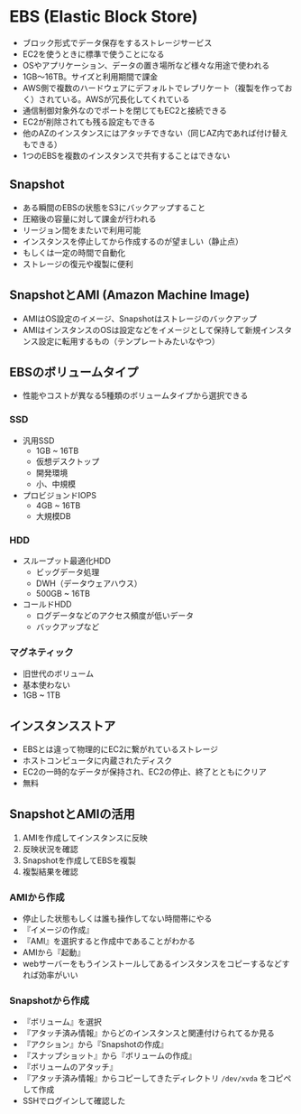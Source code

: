 # EBS (Elastic Block Store)

- ブロック形式でデータ保存をするストレージサービス
- EC2を使うときに標準で使うことになる
- OSやアプリケーション、データの置き場所など様々な用途で使われる
- 1GB〜16TB。サイズと利用期間で課金
- AWS側で複数のハードウェアにデフォルトでレプリケート（複製を作っておく）されている。AWSが冗長化してくれている
- 通信制御対象外なのでポートを閉じてもEC2と接続できる
- EC2が削除されても残る設定もできる
- 他のAZのインスタンスにはアタッチできない（同じAZ内であれば付け替えもできる）
- 1つのEBSを複数のインスタンスで共有することはできない

## Snapshot

- ある瞬間のEBSの状態をS3にバックアップすること
- 圧縮後の容量に対して課金が行われる
- リージョン間をまたいで利用可能
- インスタンスを停止してから作成するのが望ましい（静止点）
- もしくは一定の時間で自動化
- ストレージの復元や複製に便利

## SnapshotとAMI (Amazon Machine Image)

- AMIはOS設定のイメージ、Snapshotはストレージのバックアップ
- AMIはインスタンスのOSは設定などをイメージとして保持して新規インスタンス設定に転用するもの（テンプレートみたいなやつ）

## EBSのボリュームタイプ

- 性能やコストが異なる5種類のボリュームタイプから選択できる

### SSD

- 汎用SSD
  - 1GB ~ 16TB
  - 仮想デスクトップ
  - 開発環境
  - 小、中規模
- プロビジョンドIOPS
  - 4GB ~ 16TB
  - 大規模DB

### HDD

- スループット最適化HDD
  - ビッグデータ処理
  - DWH（データウェアハウス）
  - 500GB ~ 16TB
- コールドHDD
  - ログデータなどのアクセス頻度が低いデータ
  - バックアップなど

### マグネティック

- 旧世代のボリューム
- 基本使わない
- 1GB ~ 1TB

## インスタンスストア

- EBSとは違って物理的にEC2に繋がれているストレージ
- ホストコンピュータに内蔵されたディスク
- EC2の一時的なデータが保持され、EC2の停止、終了とともにクリア
- 無料

## SnapshotとAMIの活用

1. AMIを作成してインスタンスに反映
2. 反映状況を確認
3. Snapshotを作成してEBSを複製
4. 複製結果を確認

### AMIから作成

- 停止した状態もしくは誰も操作してない時間帯にやる
- 『イメージの作成』
- 『AMI』を選択すると作成中であることがわかる
- AMIから『起動』
- webサーバーをもうインストールしてあるインスタンスをコピーするなどすれば効率がいい

### Snapshotから作成

- 『ボリューム』を選択
- 『アタッチ済み情報』からどのインスタンスと関連付けられてるか見る
- 『アクション』から『Snapshotの作成』
- 『スナップショット』から『ボリュームの作成』
- 『ボリュームのアタッチ』
- 『アタッチ済み情報』からコピーしてきたディレクトリ `/dev/xvda` をコピペして作成
- SSHでログインして確認した
